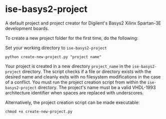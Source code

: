 # ise-basys2-project

A default project and project creator for Digilent's Basys2 Xilinx Spartan-3E development boards.

To create a new project folder for the first time, do the following:

Set your working directory to `ise-basys2-project`
```
python create-new-project.py "project name"
```

Your project is created in a new directory `project_name` in the `ise-basys2-project` directory. The script checks if a file or directory exists with the desired name and cleanly exits with no filesystem modifications in the case of a conflict. You must run the project creation script from within the `ise-basys2-project` directory. The project's name must be a valid VHDL-1993 architecture identifier when spaces are replaced with underscores.

Alternatively, the project creation script can be made executable:

```
chmod +x create-new-project.py
```
